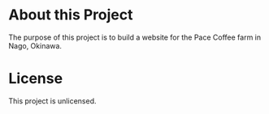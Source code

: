 # About this Project
The purpose of this project is to build a website for the Pace Coffee farm in Nago, Okinawa.

# License
This project is unlicensed.
